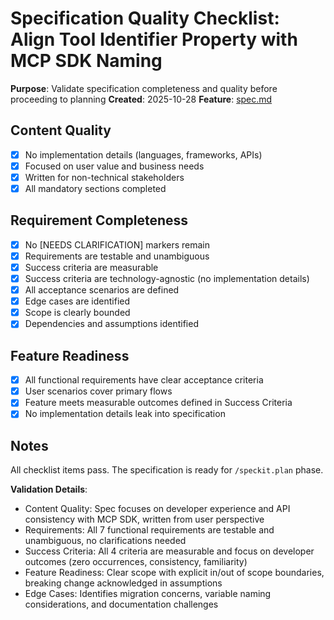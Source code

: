 # Specification Quality Checklist: Align Tool Identifier Property with MCP SDK Naming

**Purpose**: Validate specification completeness and quality before proceeding to planning
**Created**: 2025-10-28
**Feature**: [spec.md](../spec.md)

## Content Quality

- [X] No implementation details (languages, frameworks, APIs)
- [X] Focused on user value and business needs
- [X] Written for non-technical stakeholders
- [X] All mandatory sections completed

## Requirement Completeness

- [X] No [NEEDS CLARIFICATION] markers remain
- [X] Requirements are testable and unambiguous
- [X] Success criteria are measurable
- [X] Success criteria are technology-agnostic (no implementation details)
- [X] All acceptance scenarios are defined
- [X] Edge cases are identified
- [X] Scope is clearly bounded
- [X] Dependencies and assumptions identified

## Feature Readiness

- [X] All functional requirements have clear acceptance criteria
- [X] User scenarios cover primary flows
- [X] Feature meets measurable outcomes defined in Success Criteria
- [X] No implementation details leak into specification

## Notes

All checklist items pass. The specification is ready for `/speckit.plan` phase.

**Validation Details**:
- Content Quality: Spec focuses on developer experience and API consistency with MCP SDK, written from user perspective
- Requirements: All 7 functional requirements are testable and unambiguous, no clarifications needed
- Success Criteria: All 4 criteria are measurable and focus on developer outcomes (zero occurrences, consistency, familiarity)
- Feature Readiness: Clear scope with explicit in/out of scope boundaries, breaking change acknowledged in assumptions
- Edge Cases: Identifies migration concerns, variable naming considerations, and documentation challenges
